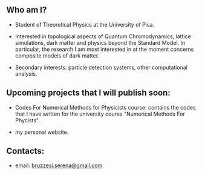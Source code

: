 ## Who am I?

- Student of Theoretical Physics at the University of Pisa.

- Interested in topological aspects of Quantum Chromodynamics, lattice simulations, dark matter and physics beyond the Standard Model. In particular, the research I am most interested in at the moment concerns composite models of dark matter.

- Secondary interests: particle detection systems, other computational analysis.

## Upcoming projects that I will publish soon:

- Codes For Numerical Methods for Physicists course: contains the codes that I have written for the university course "Numerical Methods For Phycists".

- my personal website.

## Contacts:

- email: bruzzesi.serena@gmail.com
